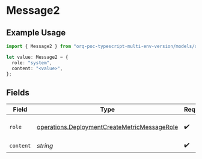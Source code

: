 # Message2

## Example Usage

```typescript
import { Message2 } from "orq-poc-typescript-multi-env-version/models/operations";

let value: Message2 = {
  role: "system",
  content: "<value>",
};
```

## Fields

| Field                                                                                                        | Type                                                                                                         | Required                                                                                                     | Description                                                                                                  |
| ------------------------------------------------------------------------------------------------------------ | ------------------------------------------------------------------------------------------------------------ | ------------------------------------------------------------------------------------------------------------ | ------------------------------------------------------------------------------------------------------------ |
| `role`                                                                                                       | [operations.DeploymentCreateMetricMessageRole](../../models/operations/deploymentcreatemetricmessagerole.md) | :heavy_check_mark:                                                                                           | The role of the prompt message                                                                               |
| `content`                                                                                                    | *string*                                                                                                     | :heavy_check_mark:                                                                                           | N/A                                                                                                          |